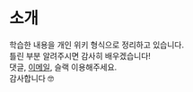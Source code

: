
# 소개

학습한 내용을 개인 위키 형식으로 정리하고 있습니다.<br>
틀린 부분 알려주시면 감사히 배우겠습니다!<br>
댓글, <a href="mailto:yeosong@student.42seoul.kr">이메일</a>, 슬랙 이용해주세요.<br>
감사합니다 🤓
